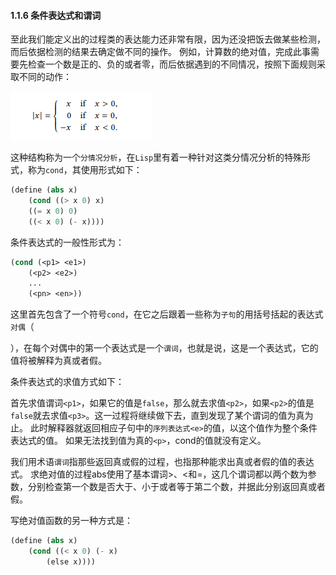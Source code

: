 #### 1.1.6 条件表达式和谓词

至此我们能定义出的过程类的表达能力还非常有限，因为还没把饭去做某些检测，而后依据检测的结果去确定做不同的操作。
例如，计算数的绝对值，完成此事需要先检查一个数是正的、负的或者零，而后依据遇到的不同情况，按照下面规则采取不同的动作：

![if](/static/images/if.png)

这种结构称为一个`分情况分析`，在`Lisp`里有着一种针对这类分情况分析的特殊形式，称为`cond`，其使用形式如下：

```lisp
(define (abs x)
    (cond ((> x 0) x)
    ((= x 0) 0)
    ((< x 0) (- x))))
```

条件表达式的一般性形式为：

```lisp
(cond (<p1> <e1>)
    (<p2> <e2>)
    ...
    (<pn> <en>))
```

这里首先包含了一个符号`cond`，在它之后跟着一些称为`子句`的用括号括起的表达式`对偶`（<p> <e>），在每个对偶中的第一个表达式是一个`谓词`，也就是说，这是一个表达式，它的值将被解释为真或者假。

条件表达式的求值方式如下：

首先求值谓词`<p1>`，如果它的值是`false`，那么就去求值`<p2>`，如果`<p2>`的值是`false`就去求值`<p3>`。这一过程将继续做下去，直到发现了某个谓词的值为真为止。
此时解释器就返回相应子句中的`序列表达式<e>`的值，以这个值作为整个条件表达式的值。
如果无法找到值为真的`<p>`，cond的值就没有定义。

我们用术语`谓词`指那些返回真或假的过程，也指那种能求出真或者假的值的表达式。
求绝对值的过程abs使用了基本谓词>、<和=，这几个谓词都以两个数为参数，分别检查第一个数是否大于、小于或者等于第二个数，并据此分别返回真或者假。

写绝对值函数的另一种方式是：

```lisp
(define (abs x)
    (cond ((< x 0) (- x)
        (else x))))
```